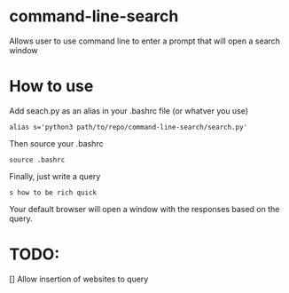 # command-line-search
Allows user to use command line to enter a prompt that will open a search window

# How to use
Add seach.py as an alias in your .bashrc file (or whatver you use)

`alias s='python3 path/to/repo/command-line-search/search.py'`

Then source your .bashrc

`source .bashrc`

Finally, just write a query

`s how to be rich quick`

Your default browser will open a window with the responses based on the query.

# TODO:
[] Allow insertion of websites to query
